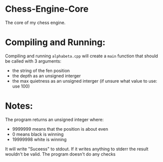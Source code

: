 # Chess-Engine-Core
The core of my chess engine.

# Compiling and Running:
Compiling and running `alphabeta.cpp` will create a `main` function that should be called with 3 arguments:
  * the string of the fen position
  * the depth as an unsigned interger
  * the max quietness as an unsigned interger (if unsure what value to use: use 100)

# Notes:
The program returns an unsigned integer where:
  * 9999999 means that the position is about even
  * 0 means black is winning
  * 19999998 white is winning

It will write "Suceess" to stdout. If it writes anything to stderr the result wouldn't be valid. The program doesn't do any checks
